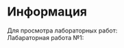 <div><h1 >Информация</h1></div>
<div>Для просмотра лабораторных работ: </div>
<div>Лабараторная работа №1:<font href="https://github.com/lukiorDE/Sp/tree/Лабораторная-работа-№1"></font></div>
